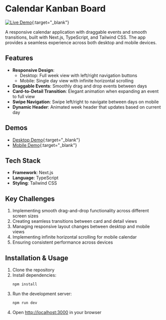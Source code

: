 # Calendar Kanban Board

[![Live Demo](https://img.shields.io/badge/Live_Demo-View_App-blue?style=for-the-badge&logo=vercel)](https://kanban-calendar-lake.vercel.app/){:target="_blank"}

A responsive calendar application with draggable events and smooth transitions, built with Next.js, TypeScript, and Tailwind CSS. The app provides a seamless experience across both desktop and mobile devices.

## Features
- **Responsive Design**: 
  - Desktop: Full week view with left/right navigation buttons
  - Mobile: Single day view with infinite horizontal scrolling
- **Draggable Events**: Smoothly drag and drop events between days
- **Card-to-Detail Transition**: Elegant animation when expanding an event to full view
- **Swipe Navigation**: Swipe left/right to navigate between days on mobile
- **Dynamic Header**: Animated week header that updates based on current day

## Demos

- [Desktop Demo](https://youtube.com/watch?v=HdHAB0hgIjw){:target="_blank"}
- [Mobile Demo](https://youtube.com/shorts/cy3Gg28Oh8E){:target="_blank"}

## Tech Stack

- **Framework**: Next.js
- **Language**: TypeScript
- **Styling**: Tailwind CSS

## Key Challenges

1. Implementing smooth drag-and-drop functionality across different screen sizes
2. Creating seamless transitions between card and detail views
3. Managing responsive layout changes between desktop and mobile views
4. Implementing infinite horizontal scrolling for mobile calendar
5. Ensuring consistent performance across devices

## Installation & Usage

1. Clone the repository
2. Install dependencies:
   ```bash
   npm install
   ```
3. Run the development server:
   ```bash
   npm run dev
   ```
4. Open [http://localhost:3000](http://localhost:3000) in your browser
